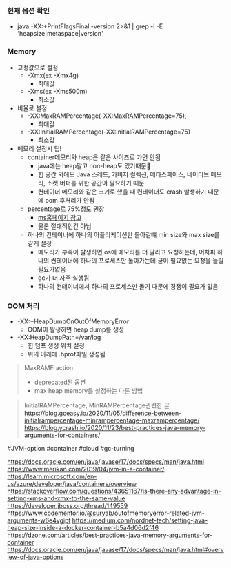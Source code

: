 ### 현재 옵션 확인
- java -XX:+PrintFlagsFinal -version 2>&1 | grep -i -E 'heapsize|metaspace|version'

### Memory
- 고정값으로 설정
	- -Xmx(ex -Xmx4g)
		- 최대값
	- -Xms(ex -Xms500m)
		- 최소값
- 비율로 설정
	- -XX:MaxRAMPercentage(-XX:MaxRAMPercentage=75),
		- 최대값
	- -XX:InitialRAMPercentage(-XX:InitialRAMPercentage=75)
		- 최소값
- 메모리 설정시 팁!
	- container메모리와 heap은 같은 사이즈로 가면 안됨
		- java에는 heap말고 non-heap도 있기때문
		- 힙 공간 외에도 Java 스레드, 가비지 컬렉션, 메타스페이스, 네이티브 메모리, 소켓 버퍼를 위한 공간이 필요하기 때문
		- 컨테이너 메모리와 같은 크기로 했을 때 컨테이너도 crash 발생하기 때문에 oom 후처리가 안됨
	- percentage로 75%정도 권장
		- [ms홈페이지 참고](https://learn.microsoft.com/en-us/azure/developer/java/containers/overview)
		- 물론 절대적인건 아님
	- 하나의 컨테이너에 하나의 어플리케이션만 돌아갈떄 min size와 max size를 같게 설정
		- 메모리가 부족이 발생하면 os에 메모리를 더 달라고 요청하는데, 어차피 하나의 컨테이너에 하나의 프로세스만 돌아가는데 굳이 필요없는 요청을 늘릴 필요가없음
		- gc가 더 자주 실행됨
		- 하나의 컨테이너에서 하나의 프로세스만 돌기 때문에 경쟁이 필요가 없음
### OOM 처리
- -XX:+HeapDumpOnOutOfMemoryError
	- OOM이 발생하면 heap dump를 생성
- -XX:HeapDumpPath=/var/log
	- 힙 덤프 생성 위치 설정
	- 위의 아래에 .hprof파일 생성됨

> MaxRAMFraction
> - deprecated된 옵션
> - max heap memory를 설정하는 다른 방법

> InitialRAMPercentage, MinRAMPercentage관련한 글
> https://blog.gceasy.io/2020/11/05/difference-between-initialrampercentage-minrampercentage-maxrampercentage/
> https://blog.ycrash.io/2020/11/23/best-practices-java-memory-arguments-for-containers/
> 

#JVM-option 
#container
#cloud
#gc-turning

https://docs.oracle.com/en/java/javase/17/docs/specs/man/java.html
https://www.merikan.com/2019/04/jvm-in-a-container/
https://learn.microsoft.com/en-us/azure/developer/java/containers/overview
https://stackoverflow.com/questions/43651167/is-there-any-advantage-in-setting-xms-and-xmx-to-the-same-value
https://developer.jboss.org/thread/149559
https://www.codementor.io/@suryab/outofmemoryerror-related-jvm-arguments-w6e4vgipt
https://medium.com/nordnet-tech/setting-java-heap-size-inside-a-docker-container-b5a4d06d2f46
https://dzone.com/articles/best-practices-java-memory-arguments-for-container
https://docs.oracle.com/en/java/javase/17/docs/specs/man/java.html#overview-of-java-options
